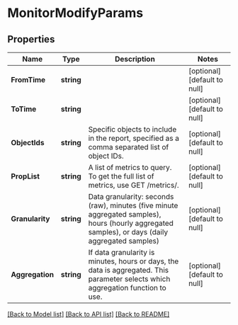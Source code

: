 # MonitorModifyParams

## Properties
Name | Type | Description | Notes
------------ | ------------- | ------------- | -------------
**FromTime** | **string** |  | [optional] [default to null]
**ToTime** | **string** |  | [optional] [default to null]
**ObjectIds** | **string** | Specific objects to include in the report, specified as a comma separated list of object IDs. | [optional] [default to null]
**PropList** | **string** | A list of metrics to query. To get the full list of metrics, use GET /metrics/. | [optional] [default to null]
**Granularity** | **string** | Data granularity: seconds (raw), minutes (five minute aggregated samples), hours (hourly aggregated samples), or days (daily aggregated samples) | [optional] [default to null]
**Aggregation** | **string** | If data granularity is minutes, hours or days, the data is aggregated. This parameter selects which aggregation function to use. | [optional] [default to null]

[[Back to Model list]](../README.md#documentation-for-models) [[Back to API list]](../README.md#documentation-for-api-endpoints) [[Back to README]](../README.md)


